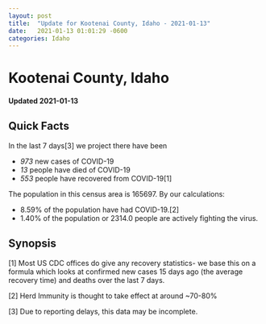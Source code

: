 ```yaml
---
layout: post
title:  "Update for Kootenai County, Idaho - 2021-01-13"
date:   2021-01-13 01:01:29 -0600
categories: Idaho
---
```


# Kootenai County, Idaho
#### Updated 2021-01-13

## Quick Facts

In the last 7 days[3] we project there have been
- *973* new cases of COVID-19
- *13* people have died of COVID-19
- *553* people have recovered from COVID-19[1]

The population in this census area is 165697. By our calculations:
- 8.59% of the population have had COVID-19.[2]
- 1.40% of the population or 2314.0 people are actively fighting the virus.

## Synopsis




[1] Most US CDC offices do give any recovery statistics- we base this on a formula which looks at confirmed new cases
15 days ago (the average recovery time) and deaths over the last 7 days.

[2] Herd Immunity is thought to take effect at around ~70-80%

[3] Due to reporting delays, this data may be incomplete.
 
    
